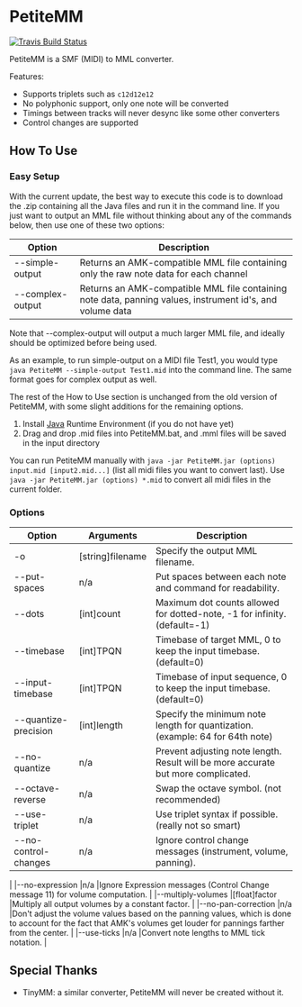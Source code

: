 PetiteMM
========
[![Travis Build Status](https://travis-ci.org/loveemu/petitemm.svg?branch=master)](https://travis-ci.org/loveemu/petitemm)

PetiteMM is a SMF (MIDI) to MML converter.

Features:

- Supports triplets such as `c12d12e12`
- No polyphonic support, only one note will be converted
- Timings between tracks will never desync like some other converters
- Control changes are supported

How To Use
----------
### Easy Setup
With the current update, the best way to execute this code is to download the .zip containing all the Java
files and run it in the command line. If you just want to output an MML file without thinking about any of
the commands below, then use one of these two options:

|Option            |Description                                                                                               |
|------------------|----------------------------------------------------------------------------------------------------------|
|--simple-output   |Returns an AMK-compatible MML file containing only the raw note data for each channel                     |
|--complex-output  |Returns an AMK-compatible MML file containing note data, panning values, instrument id's, and volume data |
Note that --complex-output will output a much larger MML file, and ideally should be optimized before being used.

As an example, to run simple-output on a MIDI file Test1, you would type `java PetiteMM --simple-output Test1.mid` into the command line. The same format goes for complex output as well.

The rest of the How to Use section is unchanged from the old version of PetiteMM, with some slight additions for the remaining options.

1. Install [Java](http://java.com/download/) Runtime Environment (if you do not have yet)
2. Drag and drop .mid files into PetiteMM.bat, and .mml files will be saved in the input directory

You can run PetiteMM manually with `java -jar PetiteMM.jar (options) input.mid [input2.mid...]` (list all midi files you want to convert last). Use `java -jar PetiteMM.jar (options) *.mid` to convert all midi files in the current folder.

### Options

|Option               |Arguments        |Description                                                                       |
|---------------------|-----------------|----------------------------------------------------------------------------------|
|-o                   |[string]filename |Specify the output MML filename.                                                  |
|--put-spaces         |n/a              |Put spaces between each note and command for readability.                         |
|--dots               |[int]count       |Maximum dot counts allowed for dotted-note, -1 for infinity. (default=-1)         |
|--timebase           |[int]TPQN        |Timebase of target MML, 0 to keep the input timebase. (default=0)                |
|--input-timebase     |[int]TPQN        |Timebase of input sequence, 0 to keep the input timebase. (default=0)             |
|--quantize-precision |[int]length      |Specify the minimum note length for quantization. (example: 64 for 64th note)     |
|--no-quantize        |n/a              |Prevent adjusting note length. Result will be more accurate but more complicated. |
|--octave-reverse     |n/a              |Swap the octave symbol. (not recommended)                                                          |
|--use-triplet        |n/a              |Use triplet syntax if possible. (really not so smart)                             |
|--no-control-changes |n/a              |Ignore control change messages (instrument, volume, panning).
|
|--no-expression      |n/a              |Ignore Expression messages (Control Change message 11) for volume computation.
|
|--multiply-volumes   |[float]factor    |Multiply all output volumes by a constant factor.
|
|--no-pan-correction  |n/a              |Don't adjust the volume values based on the panning values, which is done to account for the fact that AMK's volumes get louder for pannings farther from the center.
|
|--use-ticks          |n/a              |Convert note lengths to MML tick notation.
|

Special Thanks
--------------

- TinyMM: a similar converter, PetiteMM will never be created without it.
